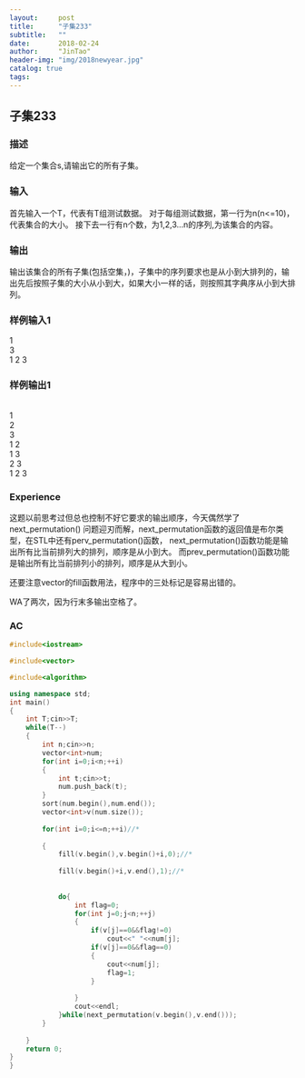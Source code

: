 ```yaml
---
layout:     post
title:      "子集233"
subtitle:   ""
date:       2018-02-24
author:     "JinTao"
header-img: "img/2018newyear.jpg"
catalog: true
tags:
---
```


## 子集233

### 描述
给定一个集合s,请输出它的所有子集。
### 输入
首先输入一个T，代表有T组测试数据。
对于每组测试数据，第一行为n(n<=10)，代表集合的大小。
接下去一行有n个数，为1,2,3…n的序列,为该集合的内容。
### 输出
输出该集合的所有子集(包括空集，)，子集中的序列要求也是从小到大排列的，输出先后按照子集的大小从小到大，如果大小一样的话，则按照其字典序从小到大排列。
### 样例输入1 
1<br>
3<br>
1 2 3

### 样例输出1
<br>
1<br>
2<br>
3<br>
1 2<br>
1 3<br>
2 3<br>
1 2 3

### Experience
这题以前思考过但总也控制不好它要求的输出顺序，今天偶然学了 next_permutation() 问题迎刃而解，next_permutation函数的返回值是布尔类型，在STL中还有perv_permutation()函数，
next_permutation()函数功能是输出所有比当前排列大的排列，顺序是从小到大。
而prev_permutation()函数功能是输出所有比当前排列小的排列，顺序是从大到小。

还要注意vector的fill函数用法，程序中的三处标记是容易出错的。

WA了两次，因为行末多输出空格了。

### AC
``` cpp
#include<iostream>

#include<vector>

#include<algorithm>

using namespace std;
int main()
{
	int T;cin>>T;
	while(T--)
	{
		int n;cin>>n;
		vector<int>num;
		for(int i=0;i<n;++i)
		{
			int t;cin>>t;
			num.push_back(t);
		}
		sort(num.begin(),num.end());
		vector<int>v(num.size());
		
		for(int i=0;i<=n;++i)//*
		
		{
			fill(v.begin(),v.begin()+i,0);//*
			
			fill(v.begin()+i,v.end(),1);//*
			
			
			do{
				int flag=0;
				for(int j=0;j<n;++j)
				{
					if(v[j]==0&&flag!=0)
						cout<<" "<<num[j];
					if(v[j]==0&&flag==0)
					{
						cout<<num[j];
						flag=1;
					}
					
				}
				cout<<endl;
			}while(next_permutation(v.begin(),v.end()));
		}
		
	}
	return 0;
}
}
```

